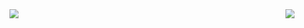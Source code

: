 <a>
  <img align="left" src="https://github-readme-stats.vercel.app/api?username=gabrielmartinigit&show_icons=true&theme=dracula&count_private=true" />
</a>
<a>
  <img align="right" src="https://github-readme-stats.vercel.app/api/top-langs/?username=gabrielmartinigit&layout=compact&theme=dracula" />
</a>
